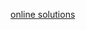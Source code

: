 
[online solutions](https://www.slader.com/textbook/9780321982384-linear-algebra-and-its-applications-5th-edition/)

